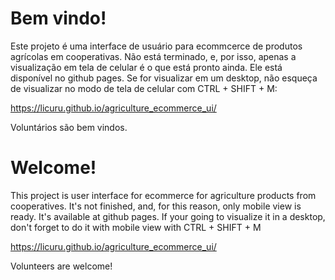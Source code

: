 # Bem vindo!
Este projeto é uma interface de usuário para ecommcerce de produtos agrícolas em cooperativas. Não está terminado, e, por isso, apenas a visualização em tela de celular é o que está pronto ainda. Ele está disponível no github pages. Se for visualizar em um desktop, não esqueça de visualizar no modo de tela de celular com CTRL + SHIFT + M:

https://licuru.github.io/agriculture_ecommerce_ui/

Voluntários são bem vindos.



# Welcome!
This project is user interface for ecommerce for agriculture products from cooperatives. It's not finished, and, for this reason, only mobile view is ready. It's available at github pages. If your going to visualize it in a desktop, don't forget to do it with mobile view with CTRL + SHIFT + M 

https://licuru.github.io/agriculture_ecommerce_ui/

Volunteers are welcome!
